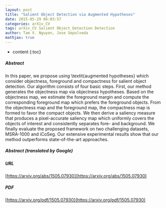 ```yaml
---
layout: post
title: "Salient Object Detection via Augmented Hypotheses"
date: 2015-05-29 06:03:57
categories: arXiv_CV
tags: arXiv_CV Salient Object_Detection Detection
author: Tam V. Nguyen, Jose Sepulveda
mathjax: true
---
```


* content
{:toc}

##### Abstract
In this paper, we propose using \textit{augmented hypotheses} which consider objectness, foreground and compactness for salient object detection. Our algorithm consists of four basic steps. First, our method generates the objectness map via objectness hypotheses. Based on the objectness map, we estimate the foreground margin and compute the corresponding foreground map which prefers the foreground objects. From the objectness map and the foreground map, the compactness map is formed to favor the compact objects. We then derive a saliency measure that produces a pixel-accurate saliency map which uniformly covers the objects of interest and consistently separates fore- and background. We finally evaluate the proposed framework on two challenging datasets, MSRA-1000 and iCoSeg. Our extensive experimental results show that our method outperforms state-of-the-art approaches.

##### Abstract (translated by Google)


##### URL
[https://arxiv.org/abs/1505.07930](https://arxiv.org/abs/1505.07930)

##### PDF
[https://arxiv.org/pdf/1505.07930](https://arxiv.org/pdf/1505.07930)

